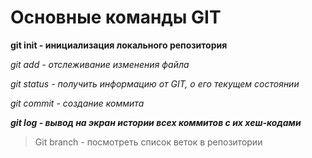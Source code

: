# Основные команды GIT

**git init - инициализация локального репозитория**

*git add - отслеживание изменения файла*

*git status - получить информацию от GIT, о его текущем состоянии*

*git commit - создание коммита*

***git log - вывод на экран истории всех коммитов с их хеш-кодами***

> Git branch - посмотреть список веток в репозитории


